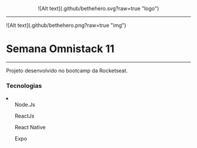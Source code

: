 <p align="center">
![Alt text](.github/bethehero.svg?raw=true "logo")
</p>
<hr>
![Alt text](.github/bethehero.png?raw=true "img")
<h1>Semana Omnistack 11</h1>
<hr>
<p>Projeto desenvolvido no bootcamp da Rocketseat.</p>
<h3>Tecnologias</h3>
<li>
  <ul>Node.Js</ul>
  <ul>ReactJs</ul>
  <ul>React Native</ul>
  <ul>Expo</ul>
</li>
